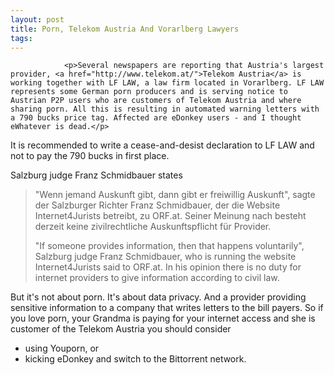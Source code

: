 ```yaml
---
layout: post
title: Porn, Telekom Austria And Vorarlberg Lawyers
tags:
---
```



                <p>Several newspapers are reporting that Austria's largest provider, <a href="http://www.telekom.at/">Telekom Austria</a> is working together with LF LAW, a law firm located in Vorarlberg. LF LAW represents some German porn producers and is serving notice to Austrian P2P users who are customers of Telekom Austria and where sharing porn. All this is resulting in automated warning letters with a 790 bucks price tag. Affected are eDonkey users - and I thought eWhatever is dead.</p>
<p>It is recommended to write a cease-and-desist declaration to LF LAW and not to pay the 790 bucks in first place.</p>
<p>Salzburg judge Franz Schmidbauer states</p>
<blockquote>"Wenn jemand Auskunft gibt, dann gibt er freiwillig Auskunft", sagte der Salzburger Richter Franz Schmidbauer, der die Website Internet4Jurists betreibt, zu ORF.at. Seiner Meinung nach besteht derzeit keine zivilrechtliche Auskunftspflicht für Provider.

"If someone provides information, then that happens voluntarily", Salzburg judge Franz Schmidbauer, who is running the website Internet4Jurists said to ORF.at. In his opinion there is no duty for internet providers to give information according to civil law.</blockquote>
<p>But it's not about porn. It's about data privacy. And a provider providing sensitive information to a company that writes letters to the bill payers. So if you love porn, your Grandma is paying for your internet access and she is customer of the Telekom Austria you should consider</p>
<ul>
    <li>using Youporn, or</li>
    <li>kicking eDonkey and switch to the Bittorrent network.</li>
</ul>
